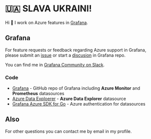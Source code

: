 
# 🇺🇦 SLAVA UKRAINI!

Hi 👋 I work on Azure features in [Grafana](https://github.com/grafana/grafana).

## Grafana

For feature requests or feedback regarding Azure support in Grafana, please submit an [issue](https://github.com/grafana/grafana/issues?q=is%3Aopen+is%3Aissue+label%3Adatasource%2FAzure) or start a [discusion](https://github.com/grafana/grafana/discussions) in Grafana repo.

You can find me in [Grafana Community on Slack](https://slack.grafana.com/).

### Code

* [Grafana]() - GitHub repo of Grafana including **Azure Monitor** and **Prometheus** datasources
* [Azure Data Exploerer](https://github.com/grafana/azure-data-explorer) - **Azure Data Explorer** datasource
* [Grafana Azure SDK for Go](https://github.com/grafana/grafana-azure-sdk-go) - Azure authentication for datasources


## Also

For other questions you can contact me by email in my profile.
